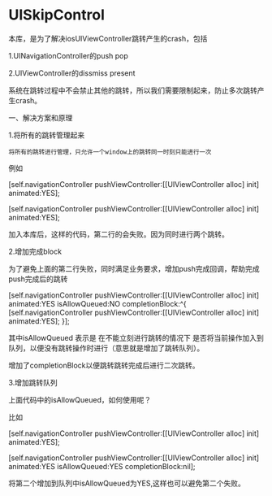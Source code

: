 # UISkipControl
本库，是为了解决iosUIViewController跳转产生的crash，包括

1.UINavigationController的push pop

2.UIViewController的dissmiss present

系统在跳转过程中不会禁止其他的跳转，所以我们需要限制起来，防止多次跳转产生crash。

一、解决方案和原理

1.将所有的跳转管理起来

    将所有的跳转进行管理，只允许一个window上的跳转同一时刻只能进行一次
    
例如

[self.navigationController pushViewController:[[UIViewController alloc] init] animated:YES];

[self.navigationController pushViewController:[[UIViewController alloc] init] animated:YES];

加入本库后，这样的代码，第二行的会失败。因为同时进行两个跳转。

2.增加完成block

为了避免上面的第二行失败，同时满足业务要求，增加push完成回调，帮助完成push完成后的跳转

[self.navigationController pushViewController:[[UIViewController alloc] init]  animated:YES isAllowQueued:NO completionBlock:^{
[self.navigationController pushViewController:[[UIViewController alloc] init] animated:YES];
}];

其中isAllowQueued 表示是 在不能立刻进行跳转的情况下 是否将当前操作加入到队列，以便没有跳转操作时进行（意思就是增加了跳转队列）。

增加了completionBlock以便跳转跳转完成后进行二次跳转。

3.增加跳转队列

上面代码中的isAllowQueued，如何使用呢？

比如

[self.navigationController pushViewController:[[UIViewController alloc] init] animated:YES];

[self.navigationController pushViewController:[[UIViewController alloc] init]  animated:YES isAllowQueued:YES completionBlock:nil];

将第二个增加到队列中isAllowQueued为YES,这样也可以避免第二个失败。
